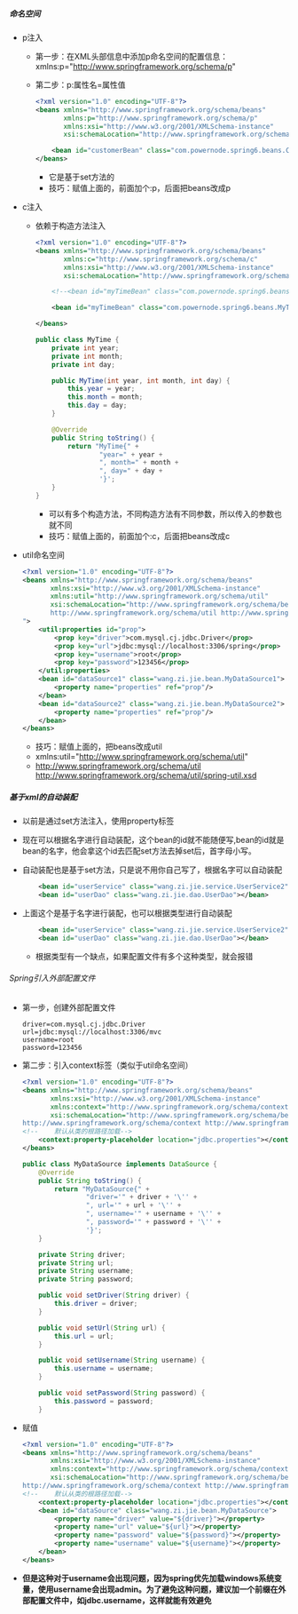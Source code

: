 ##### 命名空间

* p注入

  * 第一步：在XML头部信息中添加p命名空间的配置信息：xmlns:p="http://www.springframework.org/schema/p"

  * 第二步：p:属性名=属性值

    ```xml
    <?xml version="1.0" encoding="UTF-8"?>
    <beans xmlns="http://www.springframework.org/schema/beans"
           xmlns:p="http://www.springframework.org/schema/p"
           xmlns:xsi="http://www.w3.org/2001/XMLSchema-instance"
           xsi:schemaLocation="http://www.springframework.org/schema/beans http://www.springframework.org/schema/beans/spring-beans.xsd">
    
        <bean id="customerBean" class="com.powernode.spring6.beans.Customer" p:name="zhangsan" p:age="20"/>
    </beans>
    ```

    * 它是基于set方法的
    * 技巧：赋值上面的，前面加个:p，后面把beans改成p

* c注入

  * 依赖于构造方法注入

    ```xml
    <?xml version="1.0" encoding="UTF-8"?>
    <beans xmlns="http://www.springframework.org/schema/beans"
           xmlns:c="http://www.springframework.org/schema/c"
           xmlns:xsi="http://www.w3.org/2001/XMLSchema-instance"
           xsi:schemaLocation="http://www.springframework.org/schema/beans http://www.springframework.org/schema/beans/spring-beans.xsd">
    
        <!--<bean id="myTimeBean" class="com.powernode.spring6.beans.MyTime" c:year="1970" c:month="1" c:day="1"/>-->
    
        <bean id="myTimeBean" class="com.powernode.spring6.beans.MyTime" c:_0="2008" c:_1="8" c:_2="8"/>
    
    </beans>
    ```

    ```java
    public class MyTime {
        private int year;
        private int month;
        private int day;
    
        public MyTime(int year, int month, int day) {
            this.year = year;
            this.month = month;
            this.day = day;
        }
    
        @Override
        public String toString() {
            return "MyTime{" +
                    "year=" + year +
                    ", month=" + month +
                    ", day=" + day +
                    '}';
        }
    }
    ```

    * 可以有多个构造方法，不同构造方法有不同参数，所以传入的参数也就不同
    * 技巧：赋值上面的，前面加个:c，后面把beans改成c

* util命名空间

  ```xml
  <?xml version="1.0" encoding="UTF-8"?>
  <beans xmlns="http://www.springframework.org/schema/beans"
         xmlns:xsi="http://www.w3.org/2001/XMLSchema-instance"
         xmlns:util="http://www.springframework.org/schema/util"
         xsi:schemaLocation="http://www.springframework.org/schema/beans http://www.springframework.org/schema/beans/spring-beans.xsd
         http://www.springframework.org/schema/util http://www.springframework.org/schema/util/spring-util.xsd
  ">
      <util:properties id="prop">
          <prop key="driver">com.mysql.cj.jdbc.Driver</prop>
          <prop key="url">jdbc:mysql://localhost:3306/spring</prop>
          <prop key="username">root</prop>
          <prop key="password">123456</prop>
      </util:properties>
      <bean id="dataSource1" class="wang.zi.jie.bean.MyDataSource1">
          <property name="properties" ref="prop"/>
      </bean>
      <bean id="dataSource2" class="wang.zi.jie.bean.MyDataSource2">
          <property name="properties" ref="prop"/>
      </bean>
  </beans>
  ```

  * 技巧：赋值上面的，把beans改成util
  * xmlns:util="http://www.springframework.org/schema/util"
  * http://www.springframework.org/schema/util http://www.springframework.org/schema/util/spring-util.xsd





##### 基于xml的自动装配

* 以前是通过set方法注入，使用property标签

* 现在可以根据名字进行自动装配，这个bean的id就不能随便写,bean的id就是bean的名字，他会拿这个id去匹配set方法去掉set后，首字母小写。

* 自动装配也是基于set方法，只是说不用你自己写了，根据名字可以自动装配

  ```xml
      <bean id="userService" class="wang.zi.jie.service.UserService2" autowire="byName"></bean>
      <bean id="userDao" class="wang.zi.jie.dao.UserDao"></bean>
  ```

* 上面这个是基于名字进行装配，也可以根据类型进行自动装配

  ```xml
      <bean id="userService" class="wang.zi.jie.service.UserService2" autowire="byType"></bean>
      <bean id="userDao" class="wang.zi.jie.dao.UserDao"></bean>
  ```

  * 根据类型有一个缺点，如果配置文件有多个这种类型，就会报错





###### Spring引入外部配置文件

* 第一步，创建外部配置文件

  ```properties
  driver=com.mysql.cj.jdbc.Driver
  url=jdbc:mysql://localhost:3306/mvc
  username=root
  password=123456
  ```

  

* 第二步：引入context标签（类似于util命名空间）

  ```xml
  <?xml version="1.0" encoding="UTF-8"?>
  <beans xmlns="http://www.springframework.org/schema/beans"
         xmlns:xsi="http://www.w3.org/2001/XMLSchema-instance"
         xmlns:context="http://www.springframework.org/schema/context"
         xsi:schemaLocation="http://www.springframework.org/schema/beans http://www.springframework.org/schema/beans/spring-beans.xsd
  http://www.springframework.org/schema/context http://www.springframework.org/schema/context/spring-context.xsd">
  <!--    默认从类的根路径加载-->
      <context:property-placeholder location="jdbc.properties"></context:property-placeholder>
  </beans>
  ```

  ```java
  public class MyDataSource implements DataSource {
      @Override
      public String toString() {
          return "MyDataSource{" +
                  "driver='" + driver + '\'' +
                  ", url='" + url + '\'' +
                  ", username='" + username + '\'' +
                  ", password='" + password + '\'' +
                  '}';
      }
  
      private String driver;
      private String url;
      private String username;
      private String password;
  
      public void setDriver(String driver) {
          this.driver = driver;
      }
  
      public void setUrl(String url) {
          this.url = url;
      }
  
      public void setUsername(String username) {
          this.username = username;
      }
  
      public void setPassword(String password) {
          this.password = password;
      }
  ```

* 赋值

  ```xml
  <?xml version="1.0" encoding="UTF-8"?>
  <beans xmlns="http://www.springframework.org/schema/beans"
         xmlns:xsi="http://www.w3.org/2001/XMLSchema-instance"
         xmlns:context="http://www.springframework.org/schema/context"
         xsi:schemaLocation="http://www.springframework.org/schema/beans http://www.springframework.org/schema/beans/spring-beans.xsd
  http://www.springframework.org/schema/context http://www.springframework.org/schema/context/spring-context.xsd">
  <!--    默认从类的根路径加载-->
      <context:property-placeholder location="jdbc.properties"></context:property-placeholder>
      <bean id="dataSource" class="wang.zi.jie.bean.MyDataSource">
          <property name="driver" value="${driver}"></property>
          <property name="url" value="${url}"></property>
          <property name="password" value="${password}"></property>
          <property name="username" value="${username}"></property>
      </bean>
  </beans>
  ```

* **但是这种对于username会出现问题，因为spring优先加载windows系统变量，使用username会出现admin。为了避免这种问题，建议加一个前缀在外部配置文件中，如jdbc.username，这样就能有效避免**